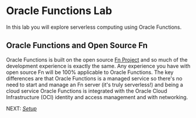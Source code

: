 # Oracle Functions Lab

In this lab you will explore serverless computing using Oracle Functions.

## Oracle Functions and Open Source Fn

Oracle Functions is built on the open source [Fn Project](http://fnproject.io)
and so much of the development experience is exactly the same.  Any experience
you have with open source Fn will be 100% applicable to Oracle Functions. The
key differences are that Oracle Functions is a managed service so there's no
need to start and manage an Fn server (it's truly serverless!) and being a cloud
service Oracle Functions is integrated with the Oracle Cloud Infrastructure
(OCI) identity and access management and with networking.

NEXT: [*Setup*](0-Setup.md)

 